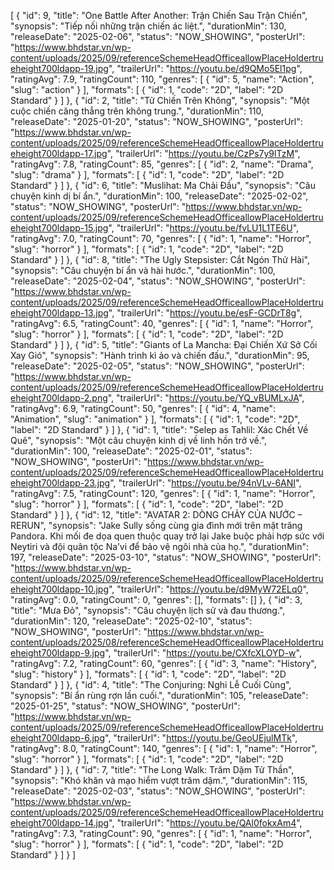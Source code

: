 [
    {
        "id": 9,
        "title": "One Battle After Another: Trận Chiến Sau Trận Chiến",
        "synopsis": "Tiếp nối những trận chiến ác liệt.",
        "durationMin": 130,
        "releaseDate": "2025-02-06",
        "status": "NOW_SHOWING",
        "posterUrl": "https://www.bhdstar.vn/wp-content/uploads/2025/09/referenceSchemeHeadOfficeallowPlaceHoldertrueheight700ldapp-19.jpg",
        "trailerUrl": "https://youtu.be/d9QMo5El1pg",
        "ratingAvg": 7.9,
        "ratingCount": 110,
        "genres": [
            {
                "id": 5,
                "name": "Action",
                "slug": "action"
            }
        ],
        "formats": [
            {
                "id": 1,
                "code": "2D",
                "label": "2D Standard"
            }
        ]
    },
    {
        "id": 2,
        "title": "Tử Chiến Trên Không",
        "synopsis": "Một cuộc chiến căng thẳng trên không trung.",
        "durationMin": 110,
        "releaseDate": "2025-01-20",
        "status": "NOW_SHOWING",
        "posterUrl": "https://www.bhdstar.vn/wp-content/uploads/2025/09/referenceSchemeHeadOfficeallowPlaceHoldertrueheight700ldapp-17.jpg",
        "trailerUrl": "https://youtu.be/CzPs7y9lTzM",
        "ratingAvg": 7.8,
        "ratingCount": 85,
        "genres": [
            {
                "id": 2,
                "name": "Drama",
                "slug": "drama"
            }
        ],
        "formats": [
            {
                "id": 1,
                "code": "2D",
                "label": "2D Standard"
            }
        ]
    },
    {
        "id": 6,
        "title": "Muslihat: Ma Chải Đầu",
        "synopsis": "Câu chuyện kinh dị bí ẩn.",
        "durationMin": 100,
        "releaseDate": "2025-02-02",
        "status": "NOW_SHOWING",
        "posterUrl": "https://www.bhdstar.vn/wp-content/uploads/2025/09/referenceSchemeHeadOfficeallowPlaceHoldertrueheight700ldapp-15.jpg",
        "trailerUrl": "https://youtu.be/fvLU1L1TE6U",
        "ratingAvg": 7.0,
        "ratingCount": 70,
        "genres": [
            {
                "id": 1,
                "name": "Horror",
                "slug": "horror"
            }
        ],
        "formats": [
            {
                "id": 1,
                "code": "2D",
                "label": "2D Standard"
            }
        ]
    },
    {
        "id": 8,
        "title": "The Ugly Stepsister: Cắt Ngón Thử Hài",
        "synopsis": "Câu chuyện bí ẩn và hài hước.",
        "durationMin": 100,
        "releaseDate": "2025-02-04",
        "status": "NOW_SHOWING",
        "posterUrl": "https://www.bhdstar.vn/wp-content/uploads/2025/09/referenceSchemeHeadOfficeallowPlaceHoldertrueheight700ldapp-13.jpg",
        "trailerUrl": "https://youtu.be/esF-GCDrT8g",
        "ratingAvg": 6.5,
        "ratingCount": 40,
        "genres": [
            {
                "id": 1,
                "name": "Horror",
                "slug": "horror"
            }
        ],
        "formats": [
            {
                "id": 1,
                "code": "2D",
                "label": "2D Standard"
            }
        ]
    },
    {
        "id": 5,
        "title": "Giants of La Mancha: Đại Chiến Xứ Sở Cối Xay Gió",
        "synopsis": "Hành trình kì ảo và chiến đấu.",
        "durationMin": 95,
        "releaseDate": "2025-02-05",
        "status": "NOW_SHOWING",
        "posterUrl": "https://www.bhdstar.vn/wp-content/uploads/2025/09/referenceSchemeHeadOfficeallowPlaceHoldertrueheight700ldapp-2.png",
        "trailerUrl": "https://youtu.be/YQ_vBUMLxJA",
        "ratingAvg": 6.9,
        "ratingCount": 50,
        "genres": [
            {
                "id": 4,
                "name": "Animation",
                "slug": "animation"
            }
        ],
        "formats": [
            {
                "id": 1,
                "code": "2D",
                "label": "2D Standard"
            }
        ]
    },
    {
        "id": 1,
        "title": "Selep as Tahlil: Xác Chết Về Quê",
        "synopsis": "Một câu chuyện kinh dị về linh hồn trở về.",
        "durationMin": 100,
        "releaseDate": "2025-02-01",
        "status": "NOW_SHOWING",
        "posterUrl": "https://www.bhdstar.vn/wp-content/uploads/2025/09/referenceSchemeHeadOfficeallowPlaceHoldertrueheight700ldapp-23.jpg",
        "trailerUrl": "https://youtu.be/94nVLv-6ANI",
        "ratingAvg": 7.5,
        "ratingCount": 120,
        "genres": [
            {
                "id": 1,
                "name": "Horror",
                "slug": "horror"
            }
        ],
        "formats": [
            {
                "id": 1,
                "code": "2D",
                "label": "2D Standard"
            }
        ]
    },
    {
        "id": 12,
        "title": "AVATAR 2: DÒNG CHẢY CỦA NƯỚC – RERUN",
        "synopsis": "Jake Sully sống cùng gia đình mới trên mặt trăng Pandora. Khi mối đe dọa quen thuộc quay trở lại Jake buộc phải hợp sức với Neytiri và đội quân tộc Na’vi để bảo vệ ngôi nhà của họ.",
        "durationMin": 197,
        "releaseDate": "2025-03-10",
        "status": "NOW_SHOWING",
        "posterUrl": "https://www.bhdstar.vn/wp-content/uploads/2025/09/referenceSchemeHeadOfficeallowPlaceHoldertrueheight700ldapp-10.jpg",
        "trailerUrl": "https://youtu.be/d9MyW72ELq0",
        "ratingAvg": 0.0,
        "ratingCount": 0,
        "genres": [],
        "formats": []
    },
    {
        "id": 3,
        "title": "Mưa Đỏ",
        "synopsis": "Câu chuyện lịch sử và đau thương.",
        "durationMin": 120,
        "releaseDate": "2025-02-10",
        "status": "NOW_SHOWING",
        "posterUrl": "https://www.bhdstar.vn/wp-content/uploads/2025/08/referenceSchemeHeadOfficeallowPlaceHoldertrueheight700ldapp-9.jpg",
        "trailerUrl": "https://youtu.be/CXfcXLOYD-w",
        "ratingAvg": 7.2,
        "ratingCount": 60,
        "genres": [
            {
                "id": 3,
                "name": "History",
                "slug": "history"
            }
        ],
        "formats": [
            {
                "id": 1,
                "code": "2D",
                "label": "2D Standard"
            }
        ]
    },
    {
        "id": 4,
        "title": "The Conjuring: Nghi Lễ Cuối Cùng",
        "synopsis": "Bí ẩn rùng rợn lần cuối.",
        "durationMin": 105,
        "releaseDate": "2025-01-25",
        "status": "NOW_SHOWING",
        "posterUrl": "https://www.bhdstar.vn/wp-content/uploads/2025/09/referenceSchemeHeadOfficeallowPlaceHoldertrueheight700ldapp-6.jpg",
        "trailerUrl": "https://youtu.be/GeoUEjulMTk",
        "ratingAvg": 8.0,
        "ratingCount": 140,
        "genres": [
            {
                "id": 1,
                "name": "Horror",
                "slug": "horror"
            }
        ],
        "formats": [
            {
                "id": 1,
                "code": "2D",
                "label": "2D Standard"
            }
        ]
    },
    {
        "id": 7,
        "title": "The Long Walk: Trăm Dặm Tử Thần",
        "synopsis": "Khó khăn và mạo hiểm vượt trăm dặm.",
        "durationMin": 115,
        "releaseDate": "2025-02-03",
        "status": "NOW_SHOWING",
        "posterUrl": "https://www.bhdstar.vn/wp-content/uploads/2025/09/referenceSchemeHeadOfficeallowPlaceHoldertrueheight700ldapp-14.jpg",
        "trailerUrl": "https://youtu.be/QAl0fokxAm4",
        "ratingAvg": 7.3,
        "ratingCount": 90,
        "genres": [
            {
                "id": 1,
                "name": "Horror",
                "slug": "horror"
            }
        ],
        "formats": [
            {
                "id": 1,
                "code": "2D",
                "label": "2D Standard"
            }
        ]
    }
]